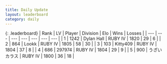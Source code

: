 ```yaml
---
title: Daily Update
layout: leaderboard
category: daily
---
```


{: .leaderboard}
| Rank | LV | Player | Division | Elo | Wins | Losses |
| --- | --- | --- | --- | --- | --- | --- |
| <span data-change="56">1</span> | 1242 | <span title="ID: 174294">Dylan Hall</span> | RUBY IV | <span data-change="302">1820</span> | <span data-change="24">29</span> | <span data-change="4">6</span> |
| <span data-change="114">2</span> | 864 | <span title="ID: 675058">Lookk</span> | RUBY IV | <span data-change="334">1805</span> | <span data-change="55">58</span> | <span data-change="29">30</span> |
| <span data-change="29">3</span> | 103 | <span title="ID: 459203">Kitty409</span> | RUBY IV | <span data-change="245">1804</span> | <span data-change="23">37</span> | <span data-change="4">8</span> |
| <span data-change="-1">4</span> | 686 | <span title="ID: 544038">297974</span> | RUBY IV | <span data-change="99">1804</span> | <span data-change="13">29</span> | <span data-change="4">9</span> |
| <span data-change="7">5</span> | 900 | <span title="ID: 523916">うざいカラス</span> | RUBY IV | <span data-change="175">1800</span> | <span data-change="20">36</span> | <span data-change="12">18</span> |